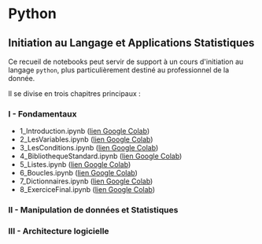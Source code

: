 # Python
## Initiation au Langage et Applications Statistiques

Ce recueil de notebooks peut servir de support à un cours d'initiation au langage `python`, plus particulièrement destiné au professionnel de la donnée.

Il se divise en trois chapitres principaux :

### I - Fondamentaux
- 1_Introduction.ipynb ([lien Google Colab](https://colab.research.google.com/github/pminder/FormationPython/blob/master/Fondamentaux/1_Introduction.ipynb))
- 2_LesVariables.ipynb ([lien Google Colab](https://colab.research.google.com/github/pminder/FormationPython/blob/master/Fondamentaux/2_LesVariables.ipynb))
- 3_LesConditions.ipynb ([lien Google Colab](https://colab.research.google.com/github/pminder/FormationPython/blob/master/Fondamentaux/3_LesConditions.ipynb))
- 4_BibliothequeStandard.ipynb ([lien Google Colab](https://colab.research.google.com/github/pminder/FormationPython/blob/master/Fondamentaux/4_BibliothequeStandard.ipynb))
- 5_Listes.ipynb ([lien Google Colab](https://colab.research.google.com/github/pminder/FormationPython/blob/master/Fondamentaux/5_Listes.ipynb))
- 6_Boucles.ipynb ([lien Google Colab](https://colab.research.google.com/github/pminder/FormationPython/blob/master/Fondamentaux/6_Boucles.ipynb))
- 7_Dictionnaires.ipynb ([lien Google Colab](https://colab.research.google.com/github/pminder/FormationPython/blob/master/Fondamentaux/7_Dictionnaires.ipynb))
- 8_ExerciceFinal.ipynb ([lien Google Colab](https://colab.research.google.com/github/pminder/FormationPython/blob/master/Fondamentaux/8_ExerciceFinal.ipynb))

### II - Manipulation de données et Statistiques

### III - Architecture logicielle

